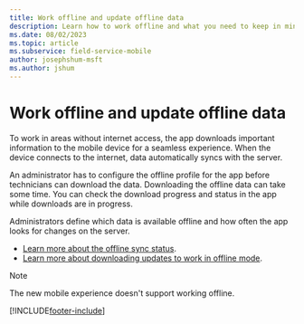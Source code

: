 ```yaml
---
title: Work offline and update offline data
description: Learn how to work offline and what you need to keep in mind.
ms.date: 08/02/2023
ms.topic: article
ms.subservice: field-service-mobile
author: josephshum-msft
ms.author: jshum
---
```


# Work offline and update offline data

To work in areas without internet access, the app downloads important information to the mobile device for a seamless experience. When the device connects to the internet, data automatically syncs with the server.

An administrator has to configure the offline profile for the app before technicians can download the data. 
Downloading the offline data can take some time. You can check the download progress and status in the app while downloads are in progress.

Administrators define which data is available offline and how often the app looks for changes on the server.

- [Learn more about the offline sync status](/power-apps/mobile/offline-sync-icon).
- [Learn more about downloading updates to work in offline mode](/power-apps/mobile/work-offline-mode-classic).

> [!NOTE]
> The new mobile experience doesn't support working offline.

[!INCLUDE[footer-include](../../includes/footer-banner.md)]
